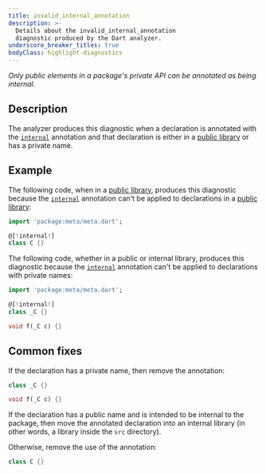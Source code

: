 ```yaml
---
title: invalid_internal_annotation
description: >-
  Details about the invalid_internal_annotation
  diagnostic produced by the Dart analyzer.
underscore_breaker_titles: true
bodyClass: highlight-diagnostics
---
```


_Only public elements in a package's private API can be annotated as being
internal._

## Description

The analyzer produces this diagnostic when a declaration is annotated with
the [`internal`][meta-internal] annotation and that declaration is either
in a [public library][] or has a private name.

## Example

The following code, when in a [public library][], produces this diagnostic
because the [`internal`][meta-internal] annotation can't be applied to
declarations in a [public library][]:

```dart
import 'package:meta/meta.dart';

@[!internal!]
class C {}
```

The following code, whether in a public or internal library, produces this
diagnostic because the [`internal`][meta-internal] annotation can't be
applied to declarations with private names:

```dart
import 'package:meta/meta.dart';

@[!internal!]
class _C {}

void f(_C c) {}
```

## Common fixes

If the declaration has a private name, then remove the annotation:

```dart
class _C {}

void f(_C c) {}
```

If the declaration has a public name and is intended to be internal to the
package, then move the annotated declaration into an internal library (in
other words, a library inside the `src` directory).

Otherwise, remove the use of the annotation:

```dart
class C {}
```

[meta-internal]: https://pub.dev/documentation/meta/latest/meta/internal-constant.html
[public library]: /resources/glossary#public-library
